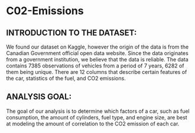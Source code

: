 # C02-Emissions


## INTRODUCTION TO THE DATASET:

We found our dataset on Kaggle, however the origin of the data is from the Canadian Government official open data website. Since the data originates from a government institution, we believe that the data is reliable. The data contains 7385 observations of vehicles from a period of 7 years, 6282 of them being unique. There are 12 columns that describe certain features of the car, statistics of the fuel, and CO2 emissions.

## ANALYSIS GOAL:

The goal of our analysis is to determine which factors of a car, such as fuel consumption, the amount of cylinders, fuel type, and engine size, are best at modeling the amount of correlation to the CO2 emission of each car.
